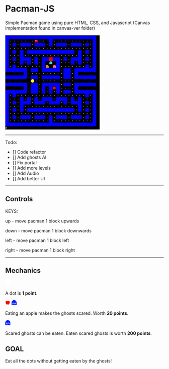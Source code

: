 # Pacman-JS 
Simple Pacman game using pure HTML, CSS, and Javascript
(Canvas implementation found in canvas-ver folder)

![game-screenshot](assets/screenshots/game.png)

---
Todo:
- [] Code refactor
- [] Add ghosts AI
- [] Fix portal
- [] Add more levels
- [] Add Audio
- [] Add better UI
---

## Controls

KEYS:

up - move pacman 1 block upwards 

down - move pacman 1 block downwards

left - move pacman 1 block left

right - move pacman 1 block right

---

## Mechanics

![dot](assets/pacman-art/other/dot.png) 

A dot is **1 point**.

![apple](assets/pacman-art/other/apple.png)
![scared](assets/pacman-art/ghosts/blue_ghost.png)

Eating an apple makes the ghosts scared. Worth **20 points**.

![scared](assets/pacman-art/ghosts/blue_ghost.png)

Scared ghosts can be eaten. Eaten scared ghosts is worth **200 points**. 

## GOAL

Eat all the dots without getting eaten by the ghosts!
